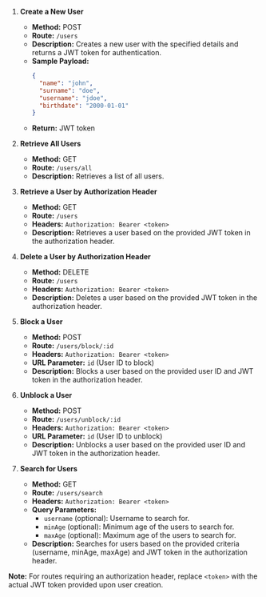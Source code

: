 

1. **Create a New User**
   - **Method:** POST
   - **Route:** `/users`
   - **Description:** Creates a new user with the specified details and returns a JWT token for authentication.
   - **Sample Payload:**
     ```json
     {
       "name": "john",
       "surname": "doe",
       "username": "jdoe",
       "birthdate": "2000-01-01"
     }
     ```
   - **Return:** JWT token

2. **Retrieve All Users**
   - **Method:** GET
   - **Route:** `/users/all`
   - **Description:** Retrieves a list of all users.

3. **Retrieve a User by Authorization Header**
   - **Method:** GET
   - **Route:** `/users`
   - **Headers:** `Authorization: Bearer <token>`
   - **Description:** Retrieves a user based on the provided JWT token in the authorization header.

4. **Delete a User by Authorization Header**
   - **Method:** DELETE
   - **Route:** `/users`
   - **Headers:** `Authorization: Bearer <token>`
   - **Description:** Deletes a user based on the provided JWT token in the authorization header.

5. **Block a User**
   - **Method:** POST
   - **Route:** `/users/block/:id`
   - **Headers:** `Authorization: Bearer <token>`
   - **URL Parameter:** `id` (User ID to block)
   - **Description:** Blocks a user based on the provided user ID and JWT token in the authorization header.

6. **Unblock a User**
   - **Method:** POST
   - **Route:** `/users/unblock/:id`
   - **Headers:** `Authorization: Bearer <token>`
   - **URL Parameter:** `id` (User ID to unblock)
   - **Description:** Unblocks a user based on the provided user ID and JWT token in the authorization header.

7. **Search for Users**
   - **Method:** GET
   - **Route:** `/users/search`
   - **Headers:** `Authorization: Bearer <token>`
   - **Query Parameters:**
     - `username` (optional): Username to search for.
     - `minAge` (optional): Minimum age of the users to search for.
     - `maxAge` (optional): Maximum age of the users to search for.
   - **Description:** Searches for users based on the provided criteria (username, minAge, maxAge) and JWT token in the authorization header.

**Note:** For routes requiring an authorization header, replace `<token>` with the actual JWT token provided upon user creation.
